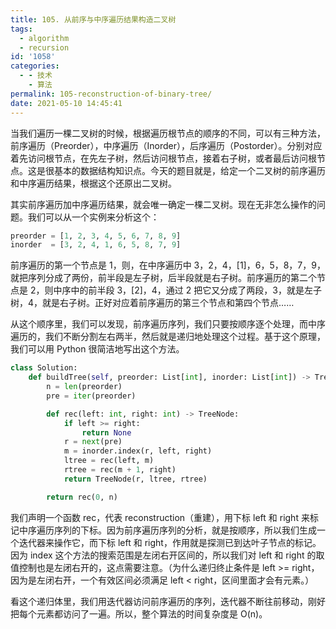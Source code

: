 ```yaml
---
title: 105. 从前序与中序遍历结果构造二叉树
tags:
  - algorithm
  - recursion
id: '1058'
categories:
  - - 技术
    - 算法
permalink: 105-reconstruction-of-binary-tree/
date: 2021-05-10 14:45:41
---
```


当我们遍历一棵二叉树的时候，根据遍历根节点的顺序的不同，可以有三种方法，前序遍历（Preorder），中序遍历（Inorder），后序遍历（Postorder）。分别对应着先访问根节点，在先左子树，然后访问根节点，接着右子树，或者最后访问根节点。这是很基本的数据结构知识点。今天的题目就是，给定一个二叉树的前序遍历和中序遍历结果，根据这个还原出二叉树。

其实前序遍历加中序遍历结果，就会唯一确定一棵二叉树。现在无非怎么操作的问题。我们可以从一个实例来分析这个：

```python
preorder = [1, 2, 3, 4, 5, 6, 7, 8, 9]
inorder  = [3, 2, 4, 1, 6, 5, 8, 7, 9]
```

前序遍历的第一个节点是 1，则，在中序遍历中 3，2，4，[1]，6，5，8，7，9，就把序列分成了两份，前半段是左子树，后半段就是右子树。前序遍历的第二个节点是 2，则中序中的前半段 3，[2]，4，通过 2 把它又分成了两段，3，就是左子树，4，就是右子树。正好对应着前序遍历的第三个节点和第四个节点……

从这个顺序里，我们可以发现，前序遍历序列，我们只要按顺序逐个处理，而中序遍历的，我们不断分割左右两半，然后就是递归地处理这个过程。基于这个原理，我们可以用 Python 很简洁地写出这个方法。

```python
class Solution:
    def buildTree(self, preorder: List[int], inorder: List[int]) -> TreeNode:
        n = len(preorder)
        pre = iter(preorder)

        def rec(left: int, right: int) -> TreeNode:
            if left >= right:
                return None
            r = next(pre)
            m = inorder.index(r, left, right)
            ltree = rec(left, m)
            rtree = rec(m + 1, right)
            return TreeNode(r, ltree, rtree)

        return rec(0, n)
```

我们声明一个函数 rec，代表 reconstruction（重建），用下标 left 和 right 来标记中序遍历序列的下标。因为前序遍历序列的分析，就是按顺序，所以我们生成一个迭代器来操作它，而下标 left 和 right，作用就是探测已到达叶子节点的标记。因为 index 这个方法的搜索范围是左闭右开区间的，所以我们对 left 和 right 的取值控制也是左闭右开的，这点需要注意。（为什么递归终止条件是 left >= right，因为是左闭右开，一个有效区间必须满足 left < right，区间里面才会有元素。）

看这个递归体里，我们用迭代器访问前序遍历的序列，迭代器不断往前移动，刚好把每个元素都访问了一遍。所以，整个算法的时间复杂度是 O(n)。